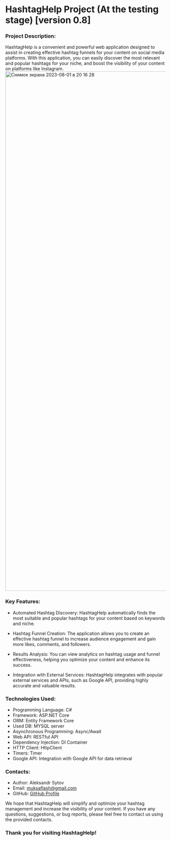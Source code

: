 # HashtagHelp Project (At the testing stage) [version 0.8]

### Project Description:

HashtagHelp is a convenient and powerful web application designed to assist in creating effective hashtag funnels for your content on social media platforms. With this application, you can easily discover the most relevant and popular hashtags for your niche, and boost the visibility of your content on platforms like Instagram.
<img width="1633" alt="Снимок экрана 2023-08-01 в 20 16 28" src="https://github.com/Muksaflash/APIInclusive/assets/67598186/0cb9aa84-ce73-406e-9cc9-b61daaa11793">


### Key Features:

- Automated Hashtag Discovery: HashtagHelp automatically finds the most suitable and popular hashtags for your content based on keywords and niche.

- Hashtag Funnel Creation: The application allows you to create an effective hashtag funnel to increase audience engagement and gain more likes, comments, and followers.

- Results Analysis: You can view analytics on hashtag usage and funnel effectiveness, helping you optimize your content and enhance its success.

- Integration with External Services: HashtagHelp integrates with popular external services and APIs, such as Google API, providing highly accurate and valuable results.

### Technologies Used:

- Programming Language: C#
- Framework: ASP.NET Core
- ORM: Entity Framework Core
- Used DB: MYSQL server
- Asynchronous Programming: Async/Await
- Web API: RESTful API
- Dependency Injection: DI Container
- HTTP Client: HttpClient
- Timers: Timer
- Google API: Integration with Google API for data retrieval

### Contacts:

- Author: Aleksandr Sytov
- Email: muksaflash@gmail.com
- GitHub: [GitHub Profile](https://github.com/Muksaflash)
  
We hope that HashtagHelp will simplify and optimize your hashtag management and increase the visibility of your content. If you have any questions, suggestions, or bug reports, please feel free to contact us using the provided contacts.

### Thank you for visiting HashtagHelp!
